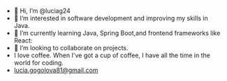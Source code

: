 - 👋 Hi, I’m @luciag24
- 👀 I’m interested in software development and improving my skills in Java.
- 🌱 I’m currently learning Java, Spring Boot,and frontend frameworks like React:
- 💞️ I’m looking to collaborate on projects.
- I love coffee. When I've got a cup of coffee, I have all the time in the world for coding.
- lucia.gogolova81@gmail.com
<!---
luciag24/luciag24 is a ✨ special ✨ repository because its `README.md` (this file) appears on your GitHub profile.
You can click the Preview link to take a look at your changes.
--->
